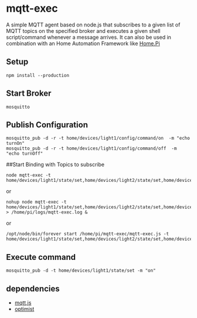 # mqtt-exec

A simple MQTT agent based on node.js that subscribes to a given list of MQTT topics
on the specified broker and executes a given shell script/command whenever
a message arrives. It can also be used in combination with an Home Automation Framework like [Home.Pi](https://github.com/denschu/home.pi)

## Setup

	npm install --production

## Start Broker

	mosquitto
	
## Publish Configuration

	mosquitto_pub -d -r -t home/devices/light1/config/command/on  -m "echo turnOn"
	mosquitto_pub -d -r -t home/devices/light1/config/command/off  -m "echo turnOff"
	
##Start Binding with Topics to subscribe

	node mqtt-exec -t home/devices/light1/state/set,home/devices/light2/state/set,home/devices/light3/state/set,home/devices/light4/state/set,home/devices/light5/state/set

or

	nohup node mqtt-exec -t home/devices/light1/state/set,home/devices/light2/state/set,home/devices/light3/state/set,home/devices/light4/state/set,home/devices/light5/state/set > /home/pi/logs/mqtt-exec.log &

or

	/opt/node/bin/forever start /home/pi/mqtt-exec/mqtt-exec.js -t home/devices/light1/state/set,home/devices/light2/state/set,home/devices/light3/state/set,home/devices/light4/state/set,home/devices/light5/state/set

## Execute command

	mosquitto_pub -d -t home/devices/light1/state/set -m "on"

## dependencies

* [mqtt.js](http://github.com/adamvr/MQTT.js)
* [optimist](http://github.com/substack/node-optimist)

